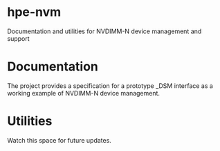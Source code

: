 # hpe-nvm
Documentation and utilities for NVDIMM-N device management and support

Documentation
=============

The project provides a specification for a prototype _DSM
interface as a working example of NVDIMM-N device management.

Utilities
=========

Watch this space for future updates.

